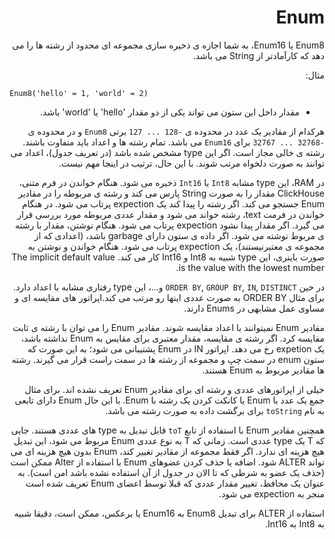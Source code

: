 <div dir="rtl">

# Enum

Enum8 یا Enum16، به شما اجازه ی ذخیره سازی مجموعه ای محدود از رشته ها را می دهد که کارآمادتر از String می باشد.

مثال:

</div>

```text
Enum8('hello' = 1, 'world' = 2)
```

<div dir="rtl">

- مقدار داخل این ستون می تواند یکی از دو مقدار 'hello' یا 'world' باشد.

هرکدام از مقادیر یک عدد در محدوده ی `-128 ... 127` برتی `Enum8` و در محدوده ی `-32768 ... 32767` برای `Enum16` می باشد. تمام رشته ها و اعداد باید متفاوت باشند. رشته ی خالی مجاز است. اگر این type مشخص شده باشد (در تعریف جدول)، اعداد می توانند به صورت دلخواه مرتب شوند. با این حال، ترتیب در اینجا مهم نیست.

در RAM، این type مشابه `Int8` یا `Int16` ذخیره می شود. هنگام خواندن در فرم متنی، ClickHouse مقدار را به صورت String پارس می کند و رشته ی مربوطه را در مقادیر Enum جستجو می کند. اگر رشته را پیدا کند یک expection پرتاب می شود. در هنگام خواندن در فرمت text، رشته خواند می شود و مقدار عددی مربوطه مورد بررسی قرار می گیرد. اگر مقدار پیدا نشود expection پرتاب می شود. هنگام نوشتن، مقدار با رشته ی مربوط نوشته می شود. اگر داده ی ستون دارای garbage باشد، (اعدادی که از مجموعه ی معتبرنیستند)، یک expection پرتاب می شود. هنگام خواندن و نوشتن به صورت باینری، این type شبیه به Int8 و Int16 کار می کند. The implicit default value is the value with the lowest number.

در حین `ORDER BY`, `GROUP BY`, `IN`, `DISTINCT` و...، این type رفتاری مشابه با اعداد دارد. برای مثال ORDER BY به صورت عددی اینها رو مرتب می کند.اپراتور های مقایسه ای و مساوی عمل مشابهی در Enums دارند.

مقادیر Enum نمیتوانند با اعداد مقایسه شوند. مقادیر Enum را می توان با رشته ی ثابت مقایسه کرد. اگر رشته ی مقایسه، مقدار معتبری برای مقایس به Enum نداشته باشد، یک expetion رخ می دهد. اپراتور IN در Enum پشتیبانی می شود؛ به این صورت که ستون enum در سمت چپ و مجموعه از رشته ها در سمت راست قرار می گیرند. رشته ها مقادیر مربوط به Enum هستند.

خیلی از اپراتورهای عددی و رشته ای برای مقادیر Enum تعریف نشده اند. برای مثال جمع یک عدد با Enum یا کانکت کردن یک رشته با Enum. با این حال Enum دارای تابعی به نام `toString` برای برگشت داده به صورت رشته می باشد.

همچنین مقادیر Enum با استفاده از تابع `toT` قابل تبدیل به type های عددی هستند. جایی که T یک type عددی است. زمانی که T به نوع عددی Enum مربوط می شود، این تبدیل هیچ هزینه ای ندارد. اگر فقط مجموعه از مقادیر تغییر کند، Enum بدون هیچ هزینه ای می تواند ALTER شود. اضافه یا حذف کردن عضوهای Enum با استفاده از Alter ممکن است (حذف یک عضو به شرطی که تا الان در جدول از آن استفاده نشده باشد امن است). به عنوان یک محافظ، تغییر مقدار عددی که قبلا توسط اعضای Enum تعریف شده است منجر به expection می شود.

استفاده از ALTER برای تبدیل Enum8 به Enum16 یا برعکس، ممکن است، دقیقا شبیه به Int8 به Int16.

</div>